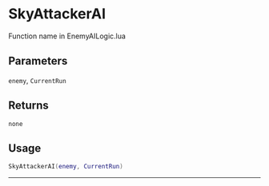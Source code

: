 # SkyAttackerAI
Function name in EnemyAILogic.lua
## Parameters
`enemy`, `CurrentRun`
## Returns
`none`
## Usage
```lua
SkyAttackerAI(enemy, CurrentRun)
```
---
